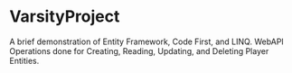 # VarsityProject

A brief demonstration of Entity Framework, Code First, and LINQ. WebAPI Operations done for Creating, Reading, Updating, and Deleting Player Entities.

